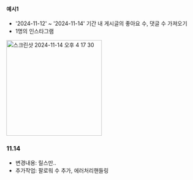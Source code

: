 #### 예시1    
- '2024-11-12' ~ '2024-11-14' 기간 내 게시글의 좋아요 수, 댓글 수 가져오기
- 1명의 인스타그램


<img width="249" alt="스크린샷 2024-11-14 오후 4 17 30" src="https://github.com/user-attachments/assets/5ee3a3db-5570-4598-a077-21b9a1e644a8">


### 11.14 
- 변경내용: 릴스만..
- 추가작업: 팔로워 수 추가, 에러처리핸들링
